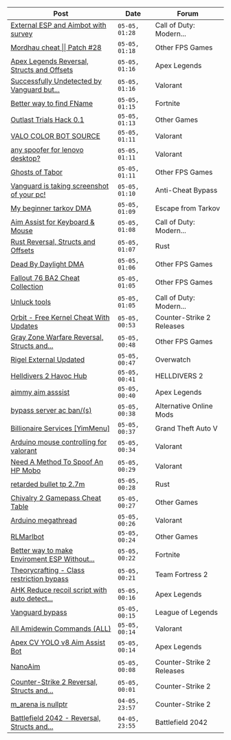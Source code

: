 |Post|Date|Forum|
|----|----|-----|
|[External ESP and Aimbot with survey](https://www.unknowncheats.me/forum/call-of-duty-modern-warfare-iii/632700-external-esp-aimbot-survey.html)|`05-05, 01:28`|Call of Duty: Modern...|
|[Mordhau cheat \|\| Patch #28](https://www.unknowncheats.me/forum/other-fps-games/612663-mordhau-cheat-patch-28-a.html)|`05-05, 01:18`|Other FPS Games|
|[Apex Legends Reversal, Structs and Offsets](https://www.unknowncheats.me/forum/apex-legends/319804-apex-legends-reversal-structs-offsets.html)|`05-05, 01:16`|Apex Legends|
|[Successfully Undetected by Vanguard but...](https://www.unknowncheats.me/forum/valorant/635431-successfully-undetected-vanguard-facing-van-restriction-seeking-solutions.html)|`05-05, 01:16`|Valorant|
|[Better way to find FName](https://www.unknowncheats.me/forum/fortnite/635663-fname.html)|`05-05, 01:15`|Fortnite|
|[Outlast Trials Hack 0.1](https://www.unknowncheats.me/forum/other-games/630951-outlast-trials-hack-0-1-a.html)|`05-05, 01:13`|Other Games|
|[VALO COLOR BOT SOURCE](https://www.unknowncheats.me/forum/valorant/633956-valo-color-bot-source.html)|`05-05, 01:11`|Valorant|
|[any spoofer for lenovo desktop?](https://www.unknowncheats.me/forum/valorant/635606-spoofer-lenovo-desktop.html)|`05-05, 01:11`|Valorant|
|[Ghosts of Tabor](https://www.unknowncheats.me/forum/other-fps-games/574607-ghosts-tabor.html)|`05-05, 01:11`|Other FPS Games|
|[Vanguard is taking screenshot of your pc!](https://www.unknowncheats.me/forum/anti-cheat-bypass/634974-vanguard-taking-screenshot-pc.html)|`05-05, 01:10`|Anti-Cheat Bypass|
|[My beginner tarkov DMA](https://www.unknowncheats.me/forum/escape-from-tarkov/629124-beginner-tarkov-dma.html)|`05-05, 01:09`|Escape from Tarkov|
|[Aim Assist for Keyboard & Mouse](https://www.unknowncheats.me/forum/call-of-duty-modern-warfare-iii/635352-aim-assist-keyboard-mouse.html)|`05-05, 01:08`|Call of Duty: Modern...|
|[Rust Reversal, Structs and Offsets](https://www.unknowncheats.me/forum/rust/164256-rust-reversal-structs-offsets.html)|`05-05, 01:07`|Rust|
|[Dead By Daylight DMA](https://www.unknowncheats.me/forum/other-fps-games/635232-dead-daylight-dma.html)|`05-05, 01:06`|Other FPS Games|
|[Fallout 76 BA2 Cheat Collection](https://www.unknowncheats.me/forum/other-fps-games/519969-fallout-76-ba2-cheat-collection.html)|`05-05, 01:05`|Other FPS Games|
|[Unluck tools](https://www.unknowncheats.me/forum/call-of-duty-modern-warfare-iii/635235-unluck-tools.html)|`05-05, 01:05`|Call of Duty: Modern...|
|[Orbit - Free Kernel Cheat With Updates](https://www.unknowncheats.me/forum/counter-strike-2-releases/629494-orbit-free-kernel-cheat-updates.html)|`05-05, 00:53`|Counter-Strike 2 Releases|
|[Gray Zone Warfare Reversal, Structs and...](https://www.unknowncheats.me/forum/other-fps-games/634880-gray-zone-warfare-reversal-structs-offsets.html)|`05-05, 00:48`|Other FPS Games|
|[Rigel External Updated](https://www.unknowncheats.me/forum/overwatch/632941-rigel-external-updated.html)|`05-05, 00:47`|Overwatch|
|[Helldivers 2 Havoc Hub](https://www.unknowncheats.me/forum/helldivers-2-a/630894-helldivers-2-havoc-hub.html)|`05-05, 00:41`|HELLDIVERS 2|
|[aimmy aim asssist](https://www.unknowncheats.me/forum/apex-legends/635452-aimmy-aim-asssist.html)|`05-05, 00:40`|Apex Legends|
|[bypass server ac ban/(s)](https://www.unknowncheats.me/forum/alternative-online-mods/635330-bypass-server-ac-ban.html)|`05-05, 00:38`|Alternative Online Mods|
|[Billionaire Services \[YimMenu\]](https://www.unknowncheats.me/forum/grand-theft-auto-v/634632-billionaire-services-yimmenu.html)|`05-05, 00:37`|Grand Theft Auto V|
|[Arduino mouse controlling for valorant](https://www.unknowncheats.me/forum/valorant/635486-arduino-mouse-controlling-valorant.html)|`05-05, 00:34`|Valorant|
|[Need A Method To Spoof An HP Mobo](https://www.unknowncheats.me/forum/valorant/635495-method-spoof-hp-mobo.html)|`05-05, 00:29`|Valorant|
|[retarded bullet tp 2.7m](https://www.unknowncheats.me/forum/rust/635618-retarded-bullet-tp-2-7m.html)|`05-05, 00:28`|Rust|
|[Chivalry 2 Gamepass Cheat Table](https://www.unknowncheats.me/forum/other-games/591970-chivalry-2-gamepass-cheat-table.html)|`05-05, 00:27`|Other Games|
|[Arduino megathread](https://www.unknowncheats.me/forum/valorant/635338-arduino-megathread.html)|`05-05, 00:26`|Valorant|
|[RLMarlbot](https://www.unknowncheats.me/forum/other-games/633336-rlmarlbot.html)|`05-05, 00:24`|Other Games|
|[Better way to make Enviroment ESP Without...](https://www.unknowncheats.me/forum/fortnite/635594-enviroment-esp-fname.html)|`05-05, 00:22`|Fortnite|
|[Theorycrafting - Class restriction bypass](https://www.unknowncheats.me/forum/team-fortress-2-a/635213-theorycrafting-class-restriction-bypass.html)|`05-05, 00:21`|Team Fortress 2|
|[AHK Reduce recoil script with auto detect...](https://www.unknowncheats.me/forum/apex-legends/466312-ahk-reduce-recoil-script-auto-detect-weapon.html)|`05-05, 00:16`|Apex Legends|
|[Vanguard bypass](https://www.unknowncheats.me/forum/league-of-legends/635340-vanguard-bypass.html)|`05-05, 00:15`|League of Legends|
|[All Amidewin Commands (ALL)](https://www.unknowncheats.me/forum/valorant/635650-amidewin-commands.html)|`05-05, 00:14`|Valorant|
|[Apex CV YOLO v8 Aim Assist Bot](https://www.unknowncheats.me/forum/apex-legends/624584-apex-cv-yolo-v8-aim-assist-bot.html)|`05-05, 00:14`|Apex Legends|
|[NanoAim](https://www.unknowncheats.me/forum/counter-strike-2-releases/633993-nanoaim.html)|`05-05, 00:08`|Counter-Strike 2 Releases|
|[Counter-Strike 2 Reversal, Structs and...](https://www.unknowncheats.me/forum/counter-strike-2-a/576077-counter-strike-2-reversal-structs-offsets.html)|`05-05, 00:01`|Counter-Strike 2|
|[m_arena is nullptr](https://www.unknowncheats.me/forum/counter-strike-2-a/631116-m_arena-nullptr.html)|`04-05, 23:57`|Counter-Strike 2|
|[Battlefield 2042 - Reversal, Structs and...](https://www.unknowncheats.me/forum/battlefield-2042-a/467604-battlefield-2042-reversal-structs-offsets.html)|`04-05, 23:55`|Battlefield 2042|
